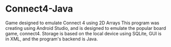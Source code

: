 # Connect4-Java
Game designed to emulate Connect 4 using 2D Arrays
This program was creating using Android Studio, and is designed to emulate the popular board game, connect4. Storage is based on the local device using SQLite, GUI is in XML, and the program's backend is Java.
